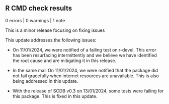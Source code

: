 ## R CMD check results

0 errors | 0 warnings | 1 note

This is a minor release focusing on fixing issues

This update addresses the following issues:

* On 11/01/2024, we were notified of a failing test on r-devel.
  This error has been resurfacing intermittently and we believe we have identified the root cause and are mitigating it in this release.

* In the same mail On 11/01/2024, we were notified that the package did not fail gracefully when internet resources are unavailable.
  This is also being addressed in this update.

* With the release of SCDB v0.3 on 13/01/2024, some tests were failing for this package. This is fixed in this update.